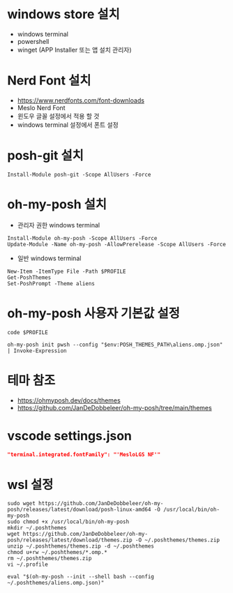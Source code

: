# windows store 설치
- windows terminal
- powershell
- winget (APP Installer 또는 앱 설치 관리자)

# Nerd Font 설치
- https://www.nerdfonts.com/font-downloads
- Meslo Nerd Font
- 윈도우 글꼴 설정에서 적용 할 것
- windows terminal 설정에서 폰트 설정

# posh-git 설치
```console
Install-Module posh-git -Scope AllUsers -Force
```

# oh-my-posh 설치
- 관리자 권한 windows terminal
```console
Install-Module oh-my-posh -Scope AllUsers -Force
Update-Module -Name oh-my-posh -AllowPrerelease -Scope AllUsers -Force
```

- 일반 windows terminal
```console
New-Item -ItemType File -Path $PROFILE
Get-PoshThemes
Set-PoshPrompt -Theme aliens
```

# oh-my-posh 사용자 기본값 설정
```console
code $PROFILE
```
```console
oh-my-posh init pwsh --config "$env:POSH_THEMES_PATH\aliens.omp.json" | Invoke-Expression
```

# 테마 참조
- https://ohmyposh.dev/docs/themes
- https://github.com/JanDeDobbeleer/oh-my-posh/tree/main/themes

# vscode settings.json
```json
"terminal.integrated.fontFamily": "'MesloLGS NF'"
```

# wsl 설정
```consle
sudo wget https://github.com/JanDeDobbeleer/oh-my-posh/releases/latest/download/posh-linux-amd64 -O /usr/local/bin/oh-my-posh
sudo chmod +x /usr/local/bin/oh-my-posh
mkdir ~/.poshthemes
wget https://github.com/JanDeDobbeleer/oh-my-posh/releases/latest/download/themes.zip -O ~/.poshthemes/themes.zip
unzip ~/.poshthemes/themes.zip -d ~/.poshthemes
chmod u+rw ~/.poshthemes/*.omp.*
rm ~/.poshthemes/themes.zip
vi ~/.profile
```

```console
eval "$(oh-my-posh --init --shell bash --config ~/.poshthemes/aliens.omp.json)"
```
